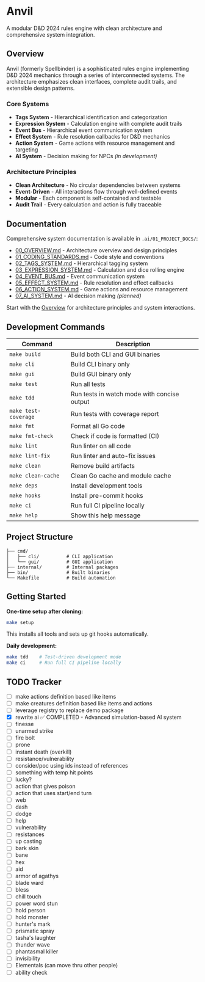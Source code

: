# Anvil

A modular D&D 2024 rules engine with clean architecture and comprehensive system integration.

## Overview

Anvil (formerly Spellbinder) is a sophisticated rules engine implementing D&D 2024 mechanics through a series of interconnected systems. The architecture emphasizes clean interfaces, complete audit trails, and extensible design patterns.

### Core Systems

- **Tags System** - Hierarchical identification and categorization
- **Expression System** - Calculation engine with complete audit trails  
- **Event Bus** - Hierarchical event communication system
- **Effect System** - Rule resolution callbacks for D&D mechanics
- **Action System** - Game actions with resource management and targeting
- **AI System** - Decision making for NPCs _(in development)_

### Architecture Principles

- **Clean Architecture** - No circular dependencies between systems
- **Event-Driven** - All interactions flow through well-defined events  
- **Modular** - Each component is self-contained and testable
- **Audit Trail** - Every calculation and action is fully traceable

## Documentation

Comprehensive system documentation is available in `.ai/01_PROJECT_DOCS/`:

- [00_OVERVIEW.md](.ai/01_PROJECT_DOCS/00_OVERVIEW.md) - Architecture overview and design principles
- [01_CODING_STANDARDS.md](.ai/01_PROJECT_DOCS/01_CODING_STANDARDS.md) - Code style and conventions  
- [02_TAGS_SYSTEM.md](.ai/01_PROJECT_DOCS/02_TAGS_SYSTEM.md) - Hierarchical tagging system
- [03_EXPRESSION_SYSTEM.md](.ai/01_PROJECT_DOCS/03_EXPRESSION_SYSTEM.md) - Calculation and dice rolling engine
- [04_EVENT_BUS.md](.ai/01_PROJECT_DOCS/04_EVENT_BUS.md) - Event communication system
- [05_EFFECT_SYSTEM.md](.ai/01_PROJECT_DOCS/05_EFFECT_SYSTEM.md) - Rule resolution and effect callbacks
- [06_ACTION_SYSTEM.md](.ai/01_PROJECT_DOCS/06_ACTION_SYSTEM.md) - Game actions and resource management
- [07_AI_SYSTEM.md](.ai/01_PROJECT_DOCS/07_AI_SYSTEM.md) - AI decision making _(planned)_

Start with the [Overview](.ai/01_PROJECT_DOCS/00_OVERVIEW.md) for architecture principles and system interactions.

## Development Commands

| Command              | Description                                 |
| -------------------- | ------------------------------------------- |
| `make build`         | Build both CLI and GUI binaries             |
| `make cli`           | Build CLI binary only                       |
| `make gui`           | Build GUI binary only                       |
| `make test`          | Run all tests                               |
| `make tdd`           | Run tests in watch mode with concise output |
| `make test-coverage` | Run tests with coverage report              |
| `make fmt`           | Format all Go code                          |
| `make fmt-check`     | Check if code is formatted (CI)             |
| `make lint`          | Run linter on all code                      |
| `make lint-fix`      | Run linter and auto-fix issues              |
| `make clean`         | Remove build artifacts                      |
| `make clean-cache`   | Clean Go cache and module cache             |
| `make deps`          | Install development tools                   |
| `make hooks`         | Install pre-commit hooks                    |
| `make ci`            | Run full CI pipeline locally                |
| `make help`          | Show this help message                      |

## Project Structure

```text
├── cmd/
│   ├── cli/          # CLI application
│   └── gui/          # GUI application
├── internal/         # Internal packages
├── bin/              # Built binaries
└── Makefile          # Build automation
```

## Getting Started

**One-time setup after cloning:**

```bash
make setup
```

This installs all tools and sets up git hooks automatically.

**Daily development:**

```bash
make tdd    # Test-driven development mode
make ci     # Run full CI pipeline locally
```

## TODO Tracker 

- [ ] make actions definition based like items
- [ ] make creatures definition based like items and actions
- [ ] leverage registry to replace demo package
- [x] rewrite ai ✅ COMPLETED - Advanced simulation-based AI system
- [ ] finesse
- [ ] unarmed strike
- [ ] fire bolt
- [ ] prone
- [ ] instant death (overkill)
- [ ] resistance/vulnerability
- [ ] consider/poc using ids instead of references
- [ ] something with temp hit points
- [ ] lucky?
- [ ] action that gives poison
- [ ] action that uses start/end turn
- [ ] web
- [ ] dash
- [ ] dodge
- [ ] help
- [ ] vulnerability
- [ ] resistances
- [ ] up casting
- [ ] bark skin
- [ ] bane
- [ ] hex
- [ ] aid
- [ ] armor of agathys
- [ ] blade ward
- [ ] bless
- [ ] chill touch
- [ ] power word stun
- [ ] hold person
- [ ] hold monster
- [ ] hunter's mark
- [ ] prismatic spray
- [ ] tasha's laughter
- [ ] thunder wave
- [ ] phantasmal killer
- [ ] invisibility
- [ ] Elementals (can move thru other people)
- [ ] ability check

